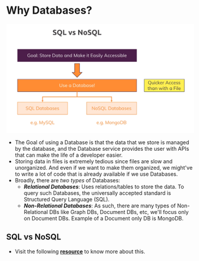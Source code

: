 # Why Databases?

![Why Databases - SQL vs NoSQL](./images/sql-nosql-intro.png)

- The Goal of using a Database is that the data that we store is managed by the database, and the Database service provides the user with APIs that can make the life of a developer easier.
- Storing data in files is extremely tedious since files are slow and unorganized. And even if we want to make them organized, we might've to write a lot of code that is already available if we use Databases.
- Broadly, there are _two types_ of Databases:
  - __*Relational Databases*__: Uses relations/tables to store the data. To query such Databases, the universally accepted standard is Structured Query Language (SQL).
  - __*Non-Relational Databases*__: As such, there are many types of Non-Relational DBs like Graph DBs, Document DBs, etc, we'll focus only on Document DBs. Example of a Document only DB is MongoDB.

## SQL vs NoSQL

- Visit the following **[resource](https://academind.com/tutorials/sql-vs-nosql)** to know more about this.
